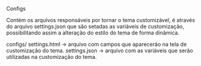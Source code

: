 Configs

Contém os arquivos responsáveis por tornar o tema customizável, é através do arquivo settings.json que são setadas as variáveis de customização, possibilitando assim a alteração do estilo do tema de forma dinâmica.

configs/
    settings.html -> arquivo com campos que aparecerão na tela de customização do tema.
    settings.json -> arquivo com as variáveis que serão utilizadas na customização do tema.

